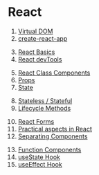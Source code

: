 # React

1. [Virtual DOM](./virtual-dom.md)
2. [create-react-app](./create-react-app.md)

<div></div>

3. [React Basics](./react-basics.md)
4. [React devTools](./react-dev-tools.md)

<div></div>

5.  [React Class Components](./react-components.md)
6.  [Props](./props.md)
7.  [State](./state.md)

<div></div>

8. [Stateless / Stateful](./stateless-stateful.md)
9. [Lifecycle Methods](./lifecycle.md)

<div></div>

10. [React Forms](./react-forms.md)
11. [Practical aspects in React](./practical-aspects.md)
12. [Separating Components](./separating-components.md)

<div></div>

13. [Function Components](./function-components.md)
14. [useState Hook](./use-state.md) <!-- review  -->
15. [useEffect Hook](./use-effect.md) <!-- review  -->

<br>
